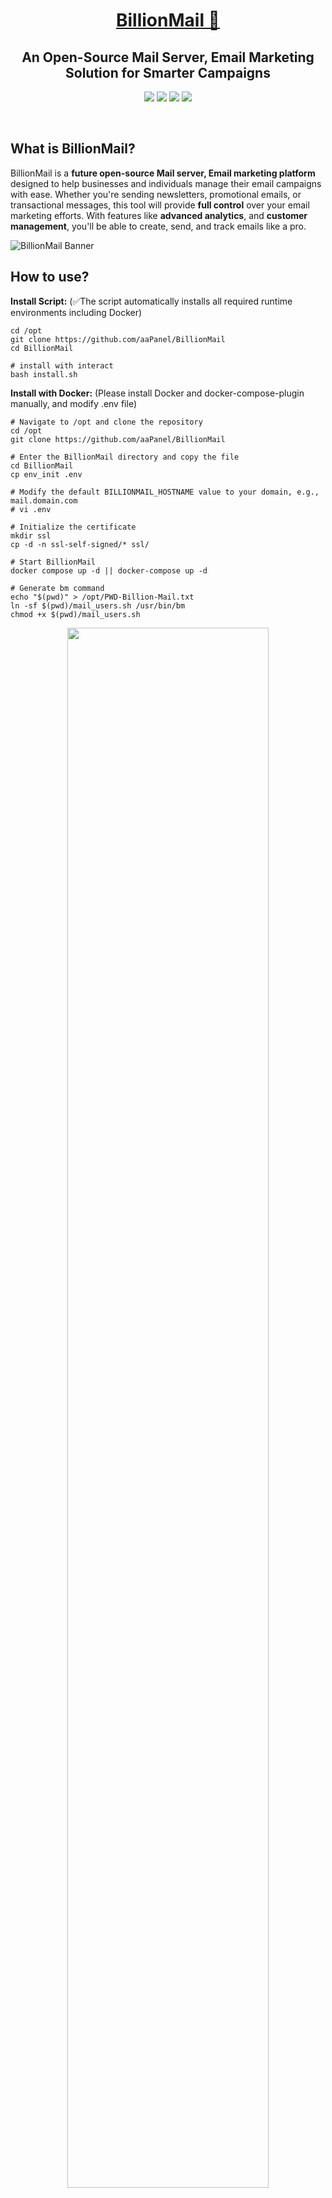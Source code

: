<div align="center">
  <a name="readme-top"></a>
  <h1><a href="https://www.billionmail.com/" target="_blank">BillionMail 📧</a></h1>

## An Open-Source Mail Server, Email Marketing Solution for Smarter Campaigns

[![][license-shield]][license-link]
[![][docs-shield]][docs-link]
[![][github-release-shield]][github-release-link]
[![][github-stars-shield]][github-stars-link]

</div>
<br/>

## What is BillionMail?

BillionMail is a **future open-source Mail server, Email marketing platform** designed to help businesses and individuals manage their email campaigns with ease. Whether you're sending newsletters, promotional emails, or transactional messages, this tool will provide **full control** over your email marketing efforts. With features like **advanced analytics**, and **customer management**, you'll be able to create, send, and track emails like a pro.

![BillionMail Banner](https://www.billionmail.com/home.png?v1)

## How to use?
**Install Script:** (✅The script automatically installs all required runtime environments including Docker)
```shell
cd /opt
git clone https://github.com/aaPanel/BillionMail
cd BillionMail

# install with interact
bash install.sh
```


**Install with Docker:** (Please install Docker and docker-compose-plugin manually, and modify .env file)
```shell
# Navigate to /opt and clone the repository
cd /opt
git clone https://github.com/aaPanel/BillionMail

# Enter the BillionMail directory and copy the file
cd BillionMail
cp env_init .env

# Modify the default BILLIONMAIL_HOSTNAME value to your domain, e.g., mail.domain.com
# vi .env

# Initialize the certificate
mkdir ssl
cp -d -n ssl-self-signed/* ssl/

# Start BillionMail
docker compose up -d || docker-compose up -d

# Generate bm command
echo "$(pwd)" > /opt/PWD-Billion-Mail.txt
ln -sf $(pwd)/mail_users.sh /usr/bin/bm
chmod +x $(pwd)/mail_users.sh
```


<div align="center">
  <a href="https://www.youtube.com/watch?v=wGHfX1-7S_Y">
    <img src="https://img.youtube.com/vi/wGHfX1-7S_Y/maxresdefault.jpg" alt="" width="80%">
    <br />
    <img src="https://www.iconfinder.com/icons/317714/download/png/16" alt="YouTube" width="16"/>
    <b>Watch on YouTube</b>
  </a>
</div>


## Management script
Management help

`bm help`

View Login default info

`bm default`

Show domain DNS record

`bm show-record`

Update BillionMail
```shell
# Enter the project directory to execute the update script
cd /opt/BillionMail

bash update.sh
```


## WebMail

BillionMail has integrated **RoundCube**, you can access WebMail via `/roundcube/`.

## Why BillionMail?

Most email marketing platforms are either **expensive**, **closed-source**, or **lack essential features**. BillionMail aims to be different:

✅ **Fully Open-Source** – No hidden costs, no vendor lock-in.  
📊 **Advanced Analytics** – Track email delivery, open rates, click-through rates, and more.  
📧 **Unlimited Sending** – No restrictions on the number of emails you can send.  
🎨 **Customizable Templates** – Custom professional marketing templates for reuse.
🔒 **Privacy-First** – Your data stays with you, no third-party tracking.  
🚀 **Self-Hosted** – Run it on your own server for complete control.  

## How You Can Help 🌟

BillionMail is a **community-driven project**, and we need your support to get started! Here's how you can help:

1. **Star This Repository**: Show your interest by starring this repo.  
2. **Spread the Word**: Share BillionMail with your network—developers, marketers, and open-source enthusiasts.  
3. **Share Feedback**: Let us know what features you'd like to see in BillionMail by opening an issue or joining the discussion.  
4. **Contribute**: Once development begins, we'll welcome contributions from the community. Stay tuned for updates!

---

📧 **BillionMail – The Future of Open-Source Email Marketing.**

## Issues

If you encounter any issues or have feature requests, please [open an issue](https://github.com/aaPanel/BillionMail/issues). Be sure to include:

- A clear description of the problem or request.
- Steps to reproduce the issue (if applicable).
- Screenshots or error logs (if applicable).

## License

BillionMail is licensed under the **AGPLv3 License**. This means you can:

✅ Use the software for free.  
✅ Modify and distribute the code.  
✅ Use it privately without restrictions.

See the [LICENSE](LICENSE) file for more details.

---

📬 **BillionMail – Coming Soon. Star This Repo to Make It Happen Faster!**

<!-- BillionMail official link -->
[docs-link]: https://www.billionmail.com/

<!-- BillionMail Other link-->
[license-link]: https://www.gnu.org/licenses/gpl-3.0.html
[github-release-link]: https://github.com/aaPanel/BillionMail/releases/latest
[github-stars-link]: https://github.com/aaPanel/BillionMail
[github-issues-link]: https://github.com/aaPanel/BillionMail/issues

<!-- Shield link-->
[docs-shield]: https://img.shields.io/badge/documentation-148F76
[github-release-shield]: https://img.shields.io/github/v/release/aaPanel/BillionMail
[github-stars-shield]: https://img.shields.io/github/stars/aaPanel/BillionMail?color=%231890FF&style=flat-square   
[license-shield]: https://img.shields.io/github/license/aaPanel/BillionMail

